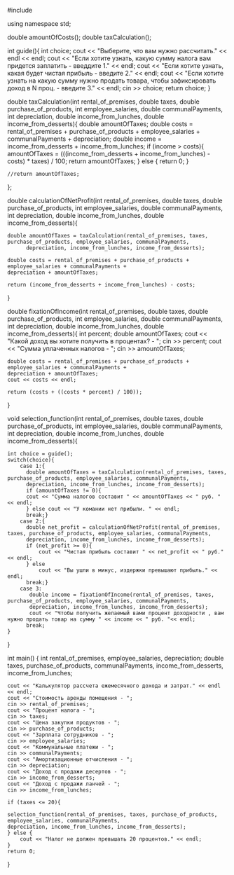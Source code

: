 #include <iostream>

using namespace std;

double amountOfCosts();
double taxCalculation();

int guide(){
    int choice;
    cout << "Выберите, что вам нужно рассчитать." << endl << endl;
    cout << "Если хотите узнать, какую сумму налога вам придется заплатить - введдите 1." << endl;
    cout << "Если хотите узнать, какая будет чистая прибыль - введите 2." << endl;
    cout << "Если хотите узнать на какую сумму нужно продать товара, чтобы зафиксировать доход в N проц. - введите 3." << endl;
    cin >> choice;
    return choice;
}

double taxCalculation(int rental_of_premises, double taxes, double purchase_of_products, int employee_salaries,
double communalPayments, int depreciation, double income_from_lunches, double income_from_desserts){
    double amountOfTaxes;
    double costs = rental_of_premises + purchase_of_products + employee_salaries + communalPayments +
    depreciation;
    double income = income_from_desserts + income_from_lunches;
    if (income > costs){
        amountOfTaxes = (((income_from_desserts + income_from_lunches) - costs) * taxes) / 100;
        return amountOfTaxes;
    } else {
        return 0;
    }
    
    //return amountOfTaxes;
};

double calculationOfNetProfit(int rental_of_premises, double taxes, double purchase_of_products, int employee_salaries,
double communalPayments, int depreciation, double income_from_lunches, double income_from_desserts){
    
    double amountOfTaxes = taxCalculation(rental_of_premises, taxes, purchase_of_products, employee_salaries, communalPayments, 
          depreciation, income_from_lunches, income_from_desserts);

    double costs = rental_of_premises + purchase_of_products + employee_salaries + communalPayments +
    depreciation + amountOfTaxes;
    
    return (income_from_desserts + income_from_lunches) - costs;
}

double fixationOfIncome(int rental_of_premises, double taxes, double purchase_of_products, int employee_salaries,
double communalPayments, int depreciation, double income_from_lunches, double income_from_desserts){
    int percent;
    double amountOfTaxes;
    cout << "Какой доход вы хотите получить в процентах? - ";
    cin >> percent;
    cout << "Сумма уплаченных налогов - ";
    cin >> amountOfTaxes;
          
    double costs = rental_of_premises + purchase_of_products + employee_salaries + communalPayments +
    depreciation + amountOfTaxes;
    cout << costs << endl;
    
    return (costs + ((costs * percent) / 100));
}



void selection_function(int rental_of_premises, double taxes, double purchase_of_products, int employee_salaries,
double communalPayments, int depreciation, double income_from_lunches, double income_from_desserts){
    
    int choice = guide();
    switch(choice){
        case 1:{
          double amountOfTaxes = taxCalculation(rental_of_premises, taxes, purchase_of_products, employee_salaries, communalPayments, 
          depreciation, income_from_lunches, income_from_desserts);
          if (amountOfTaxes != 0){
          cout << "Сумма налогов составит " << amountOfTaxes << " руб. " << endl;
          } else cout << "У комании нет прибыли. " << endl;
          break;}
        case 2:{
          double net_profit = calculationOfNetProfit(rental_of_premises, taxes, purchase_of_products, employee_salaries, communalPayments, 
          depreciation, income_from_lunches, income_from_desserts);
          if (net_profit >= 0){
              cout << "Чистая прибыль составит " << net_profit << " руб." << endl;
          } else 
              cout << "Вы ушли в минус, издержки превышают прибыль." << endl;
          break;}
        case 3:
           double income = fixationOfIncome(rental_of_premises, taxes, purchase_of_products, employee_salaries, communalPayments, 
           depreciation, income_from_lunches, income_from_desserts);
           cout << "Чтобы получить желаемый вами процент доходности , вам нужно продать товар на сумму " << income << " руб. "<< endl;
          break;
    }
}

int main()
{
    int rental_of_premises, employee_salaries, depreciation;
    double taxes, purchase_of_products, communalPayments, income_from_desserts, income_from_lunches;
    
    cout << "Калькулятор рассчета ежемесячного дохода и затрат." << endl << endl;
    cout << "Стоимость аренды помещения - ";
    cin >> rental_of_premises;
    cout << "Процент налога - ";
    cin >> taxes;
    cout << "Цена закупки продуктов - ";
    cin >> purchase_of_products;
    cout << "Зарплата сотрудников - ";
    cin >> employee_salaries;
    cout << "Коммунальные платежи - ";
    cin >> communalPayments;
    cout << "Амортизационные отчисления - ";
    cin >> depreciation;
    cout << "Доход с продажи десертов - ";
    cin >> income_from_desserts;
    cout << "Доход с продажи ланчей - ";
    cin >> income_from_lunches;
    
    if (taxes <= 20){
    
    selection_function(rental_of_premises, taxes, purchase_of_products, employee_salaries, communalPayments, 
    depreciation, income_from_lunches, income_from_desserts);
    } else {
        cout << "Налог не должен превышать 20 процентов." << endl;
    }
    return 0;
}




 
